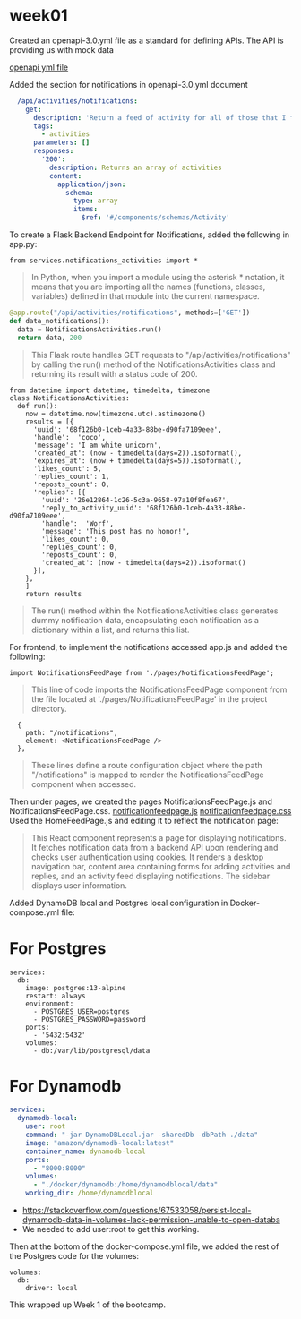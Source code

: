 # week01


Created an openapi-3.0.yml file as a standard for defining APIs. 
The API is providing us with mock data

[openapi yml file](../backend-flask/openapi-3.0.yml)


Added the section for notifications in openapi-3.0.yml document

```yml
  /api/activities/notifications:
    get:
      description: 'Return a feed of activity for all of those that I follow'
      tags:
        - activities
      parameters: []
      responses:
        '200':
          description: Returns an array of activities
          content:
            application/json:
              schema:
                type: array
                items:
                  $ref: '#/components/schemas/Activity'
```




To create a Flask Backend Endpoint for Notifications, added the following in app.py:

```
from services.notifications_activities import *
```
> In Python, when you import a module using the asterisk * notation, it means that you are importing all the names (functions, classes, variables) defined in that module into the current namespace.

  
```py
@app.route("/api/activities/notifications", methods=['GET'])
def data_notifications():
  data = NotificationsActivities.run()
  return data, 200
```
>This Flask route handles GET requests to "/api/activities/notifications" by calling the run() method of the NotificationsActivities class and returning its result with a status code of 200.


```
from datetime import datetime, timedelta, timezone
class NotificationsActivities:
  def run():
    now = datetime.now(timezone.utc).astimezone()
    results = [{
      'uuid': '68f126b0-1ceb-4a33-88be-d90fa7109eee',
      'handle':  'coco',
      'message': 'I am white unicorn',
      'created_at': (now - timedelta(days=2)).isoformat(),
      'expires_at': (now + timedelta(days=5)).isoformat(),
      'likes_count': 5,
      'replies_count': 1,
      'reposts_count': 0,
      'replies': [{
        'uuid': '26e12864-1c26-5c3a-9658-97a10f8fea67',
        'reply_to_activity_uuid': '68f126b0-1ceb-4a33-88be-d90fa7109eee',
        'handle':  'Worf',
        'message': 'This post has no honor!',
        'likes_count': 0,
        'replies_count': 0,
        'reposts_count': 0,
        'created_at': (now - timedelta(days=2)).isoformat()
      }],
    },
    ]
    return results
```

>The run() method within the NotificationsActivities class generates dummy notification data, encapsulating each notification as a dictionary within a list, and returns this list.




For frontend, to implement the notifications accessed app.js and added the following:


```
import NotificationsFeedPage from './pages/NotificationsFeedPage';
```
> This line of code imports the NotificationsFeedPage component from the file located at './pages/NotificationsFeedPage' in the project directory.


  
```
  {
    path: "/notifications",
    element: <NotificationsFeedPage />
  },
```
> These lines define a route configuration object where the path "/notifications" is mapped to render the NotificationsFeedPage component when accessed.
  
  
Then under pages, we created the pages NotificationsFeedPage.js and NotificationsFeedPage.css.
[notificationfeedpage.js](../frontend-react-js/src/pages/NotificationFeedPage.js)
[notificationfeedpage.css](../frontend-react-js/src/pages/NotificationFeedPage.css)
Used the HomeFeedPage.js and  editing it to reflect the notification page:
> This React component represents a page for displaying notifications. It fetches notification data from a backend API upon rendering and checks user authentication using cookies. It renders a desktop navigation bar, content area containing forms for adding activities and replies, and an activity feed displaying notifications. The sidebar displays user information.




 Added DynamoDB local and Postgres local configuration in Docker-compose.yml file:



# For Postgres

```
services:
  db:
    image: postgres:13-alpine
    restart: always
    environment:
      - POSTGRES_USER=postgres
      - POSTGRES_PASSWORD=password
    ports:
      - '5432:5432'
    volumes: 
      - db:/var/lib/postgresql/data
```

# For Dynamodb

```yml
services:
  dynamodb-local:
    user: root
    command: "-jar DynamoDBLocal.jar -sharedDb -dbPath ./data"
    image: "amazon/dynamodb-local:latest"
    container_name: dynamodb-local
    ports:
      - "8000:8000"
    volumes:
      - "./docker/dynamodb:/home/dynamodblocal/data"
    working_dir: /home/dynamodblocal
```
-  https://stackoverflow.com/questions/67533058/persist-local-dynamodb-data-in-volumes-lack-permission-unable-to-open-databa
-  We needed to add user:root to get this working.


  
Then at the bottom of the docker-compose.yml file, we added the rest of the Postgres code for the volumes:
```
volumes:
  db:
    driver: local
```

This wrapped up Week 1 of the bootcamp.
